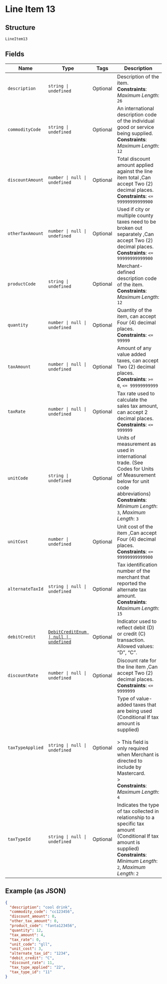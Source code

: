 
# Line Item 13

## Structure

`LineItem13`

## Fields

| Name | Type | Tags | Description |
|  --- | --- | --- | --- |
| `description` | `string \| undefined` | Optional | Description of the item.<br>**Constraints**: *Maximum Length*: `26` |
| `commodityCode` | `string \| undefined` | Optional | An international description code of the individual good or service being supplied.<br>**Constraints**: *Maximum Length*: `12` |
| `discountAmount` | `number \| null \| undefined` | Optional | Total discount amount applied against the line item total ,Can accept Two (2) decimal places.<br>**Constraints**: `<= 99999999999900` |
| `otherTaxAmount` | `number \| null \| undefined` | Optional | Used if city or multiple county taxes need to be broken out separately ,Can accept Two (2) decimal places.<br>**Constraints**: `<= 99999999999900` |
| `productCode` | `string \| undefined` | Optional | Merchant-defined description code of the item.<br>**Constraints**: *Maximum Length*: `12` |
| `quantity` | `number \| null \| undefined` | Optional | Quantity of the item, can accept Four (4) decimal places.<br>**Constraints**: `<= 99999` |
| `taxAmount` | `number \| null \| undefined` | Optional | Amount of any value added taxes, can accept Two (2) decimal places.<br>**Constraints**: `>= 0`, `<= 99999999999` |
| `taxRate` | `number \| null \| undefined` | Optional | Tax rate used to calculate the sales tax amount, can accept 2 decimal places.<br>**Constraints**: `<= 999999` |
| `unitCode` | `string \| undefined` | Optional | Units of measurement as used in international trade. (See Codes for Units of Measurement below for unit code abbreviations)<br>**Constraints**: *Minimum Length*: `3`, *Maximum Length*: `3` |
| `unitCost` | `number \| undefined` | Optional | Unit cost of the item ,Can accept Four (4) decimal places.<br>**Constraints**: `<= 99999999999900` |
| `alternateTaxId` | `string \| null \| undefined` | Optional | Tax identification number of the merchant that reported the alternate tax amount.<br>**Constraints**: *Maximum Length*: `15` |
| `debitCredit` | [`DebitCreditEnum \| null \| undefined`](../../doc/models/debit-credit-enum.md) | Optional | Indicator used to reflect debit (D) or credit (C) transaction. Allowed values: “D”, “C”. |
| `discountRate` | `number \| null \| undefined` | Optional | Discount rate for the line item ,Can accept Two (2) decimal places.<br>**Constraints**: `<= 9999999` |
| `taxTypeApplied` | `string \| null \| undefined` | Optional | Type of value-added taxes that are being used (Conditional If tax amount is supplied)<br><br>> This field is only required when Merchant is directed to include by Mastercard.<br>> <br>**Constraints**: *Maximum Length*: `4` |
| `taxTypeId` | `string \| null \| undefined` | Optional | Indicates the type of tax collected in relationship to a specific tax amount (Conditional If tax amount is supplied)<br>**Constraints**: *Minimum Length*: `2`, *Maximum Length*: `2` |

## Example (as JSON)

```json
{
  "description": "cool drink",
  "commodity_code": "cc123456",
  "discount_amount": 0,
  "other_tax_amount": 0,
  "product_code": "fanta123456",
  "quantity": 12,
  "tax_amount": 4,
  "tax_rate": 0,
  "unit_code": "gll",
  "unit_cost": 3,
  "alternate_tax_id": "1234",
  "debit_credit": "C",
  "discount_rate": 11,
  "tax_type_applied": "22",
  "tax_type_id": "11"
}
```

